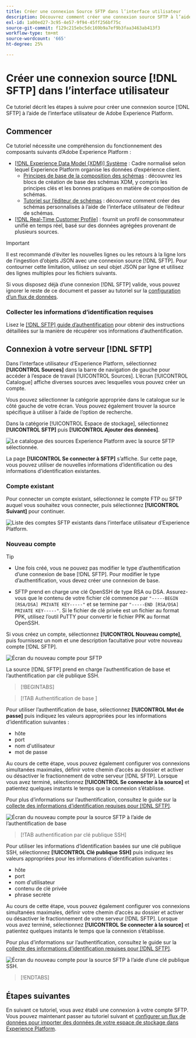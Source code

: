 ```yaml
---
title: Créer une connexion Source SFTP dans l’interface utilisateur
description: Découvrez comment créer une connexion source SFTP à l’aide de l’interface utilisateur de Adobe Experience Platform.
exl-id: 1a00ed27-3c95-4e57-9f94-45ff256bf75c
source-git-commit: f129c215ebc5dc169b9a7ef9b3faa3463ab413f3
workflow-type: tm+mt
source-wordcount: '665'
ht-degree: 25%

---
```


# Créer une connexion source [!DNL SFTP] dans l’interface utilisateur

Ce tutoriel décrit les étapes à suivre pour créer une connexion source [!DNL SFTP] à l’aide de l’interface utilisateur de Adobe Experience Platform.

## Commencer

Ce tutoriel nécessite une compréhension du fonctionnement des composants suivants d’Adobe Experience Platform : 

* [[!DNL Experience Data Model (XDM)] Système](../../../../../xdm/home.md) : Cadre normalisé selon lequel Experience Platform organise les données d’expérience client. 
   * [Principes de base de la composition des schémas](../../../../../xdm/schema/composition.md) : découvrez les blocs de création de base des schémas XDM, y compris les principes clés et les bonnes pratiques en matière de composition de schémas.
   * [Tutoriel sur l’éditeur de schémas](../../../../../xdm/tutorials/create-schema-ui.md) : découvrez comment créer des schémas personnalisés à l’aide de l’interface utilisateur de l’éditeur de schémas.
* [[!DNL Real-Time Customer Profile]](../../../../../profile/home.md) : fournit un profil de consommateur unifié en temps réel, basé sur des données agrégées provenant de plusieurs sources.

>[!IMPORTANT]
>
>Il est recommandé d’éviter les nouvelles lignes ou les retours à la ligne lors de l’ingestion d’objets JSON avec une connexion source [!DNL SFTP]. Pour contourner cette limitation, utilisez un seul objet JSON par ligne et utilisez des lignes multiples pour les fichiers suivants.

Si vous disposez déjà d’une connexion [!DNL SFTP] valide, vous pouvez ignorer le reste de ce document et passer au tutoriel sur la [configuration d’un flux de données](../../dataflow/batch/cloud-storage.md).

### Collecter les informations d’identification requises

Lisez le [[!DNL SFTP] guide d’authentification](../../../../connectors/cloud-storage/sftp.md#gather-required-credentials) pour obtenir des instructions détaillées sur la manière de récupérer vos informations d’authentification.

## Connexion à votre serveur [!DNL SFTP]

Dans l’interface utilisateur d’Experience Platform, sélectionnez **[!UICONTROL Sources]** dans la barre de navigation de gauche pour accéder à l’espace de travail [!UICONTROL Sources]. L’écran [!UICONTROL Catalogue] affiche diverses sources avec lesquelles vous pouvez créer un compte.

Vous pouvez sélectionner la catégorie appropriée dans le catalogue sur le côté gauche de votre écran. Vous pouvez également trouver la source spécifique à utiliser à l’aide de l’option de recherche.

Dans la catégorie [!UICONTROL Espace de stockage], sélectionnez **[!UICONTROL SFTP]** puis **[!UICONTROL Ajouter des données]**.

![Le catalogue des sources Experience Platform avec la source SFTP sélectionnée.](../../../../images/tutorials/create/sftp/catalog.png)

La page **[!UICONTROL Se connecter à SFTP]** s’affiche. Sur cette page, vous pouvez utiliser de nouvelles informations d’identification ou des informations d’identification existantes.

### Compte existant

Pour connecter un compte existant, sélectionnez le compte FTP ou SFTP auquel vous souhaitez vous connecter, puis sélectionnez **[!UICONTROL Suivant]** pour continuer.

![Liste des comptes SFTP existants dans l’interface utilisateur d’Experience Platform.](../../../../images/tutorials/create/sftp/existing.png)

### Nouveau compte

>[!TIP]
>
>* Une fois créé, vous ne pouvez pas modifier le type d’authentification d’une connexion de base [!DNL SFTP]. Pour modifier le type d’authentification, vous devez créer une connexion de base.
>
>* SFTP prend en charge une clé OpenSSH de type RSA ou DSA. Assurez-vous que le contenu de votre fichier clé commence par `"-----BEGIN [RSA/DSA] PRIVATE KEY-----"` et se termine par `"-----END [RSA/DSA] PRIVATE KEY-----"`. Si le fichier de clé privée est un fichier au format PPK, utilisez l’outil PuTTY pour convertir le fichier PPK au format OpenSSH.

Si vous créez un compte, sélectionnez **[!UICONTROL Nouveau compte]**, puis fournissez un nom et une description facultative pour votre nouveau compte [!DNL SFTP].

![Écran du nouveau compte pour SFTP](../../../../images/tutorials/create/sftp/new.png)

La source [!DNL SFTP] prend en charge l’authentification de base et l’authentification par clé publique SSH.

>[!BEGINTABS]

>[!TAB  Authentification de base ]

Pour utiliser l’authentification de base, sélectionnez **[!UICONTROL Mot de passe]** puis indiquez les valeurs appropriées pour les informations d’identification suivantes :

* hôte
* port
* nom d&#39;utilisateur
* mot de passe

Au cours de cette étape, vous pouvez également configurer vos connexions simultanées maximales, définir votre chemin d’accès au dossier et activer ou désactiver le fractionnement de votre serveur [!DNL SFTP]. Lorsque vous avez terminé, sélectionnez **[!UICONTROL Se connecter à la source]** et patientez quelques instants le temps que la connexion s’établisse.

Pour plus d’informations sur l’authentification, consultez le guide sur la [collecte des informations d’identification requises pour [!DNL SFTP]](../../../../connectors/cloud-storage/sftp.md#gather-required-credentials).

![Écran du nouveau compte pour la source SFTP à l’aide de l’authentification de base](../../../../images/tutorials/create/sftp/password.png)

>[!TAB authentification par clé publique SSH]

Pour utiliser les informations d’identification basées sur une clé publique SSH, sélectionnez **[!UICONTROL Clé publique SSH]** puis indiquez les valeurs appropriées pour les informations d’identification suivantes :

* hôte
* port
* nom d&#39;utilisateur
* contenu de clé privée
* phrase secrète

Au cours de cette étape, vous pouvez également configurer vos connexions simultanées maximales, définir votre chemin d’accès au dossier et activer ou désactiver le fractionnement de votre serveur [!DNL SFTP]. Lorsque vous avez terminé, sélectionnez **[!UICONTROL Se connecter à la source]** et patientez quelques instants le temps que la connexion s’établisse.

Pour plus d’informations sur l’authentification, consultez le guide sur la [collecte des informations d’identification requises pour [!DNL SFTP]](../../../../connectors/cloud-storage/sftp.md#gather-required-credentials).

![Écran du nouveau compte pour la source SFTP à l’aide d’une clé publique SSH.](../../../../images/tutorials/create/sftp/ssh.png)

>[!ENDTABS]

## Étapes suivantes

En suivant ce tutoriel, vous avez établi une connexion à votre compte SFTP. Vous pouvez maintenant passer au tutoriel suivant et [configurer un flux de données pour importer des données de votre espace de stockage dans Experience Platform](../../dataflow/batch/cloud-storage.md).
